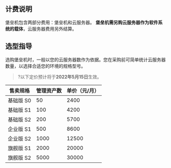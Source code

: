 ## 计费说明

堡垒机包含两部分费用：堡垒机和云服务器。
**堡垒机需另购云服务器作为软件系统的载体**，云服务器费用另外结算。

## 选型指导
选购堡垒机时，一般以您的云服务器数作为依据。您在采购前可简单统计云服务器数量，以选择合适您的环境的规格型号。
>?以下定价预计将于**2022年5月15日**生效。

| 售卖规格  | 管理资产数 | 单价（元/月） |
| --------- | ---------- | ------------- |
| 基础版 S0 | 50         | 2400          |
| 基础版 S1 | 100        | 4200          |
| 基础版 S2 | 200        | 5700          |
| 企业版 S1 | 500        | 8600          |
| 企业版 S2 | 1000       | 12500         |
| 旗舰版 S1 | 2000       | 20000         |
| 旗舰版 S2 | 5000       | 30000         |



